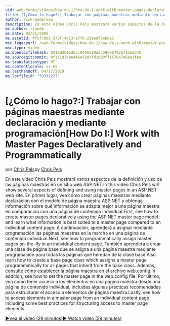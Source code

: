```yaml
---
uid: web-forms/videos/how-do-i/how-do-i-work-with-master-pages-declaratively-and-programmatically
title: '[¿Cómo lo hago?:] Trabajar con páginas maestras mediante declaración y mediante programación | Microsoft Docs'
author: rick-anderson
description: En este vídeo Chris Pels mostrará varios aspectos de la definición y uso de las páginas maestras en un sitio web ASP.NET. En primer lugar, vea cómo crear páginas maestras declarati...
ms.author: riande
ms.date: 02/21/2008
ms.assetid: 4f5f7805-373f-4dc3-b7f6-219edf7e66a3
msc.legacyurl: /web-forms/videos/how-do-i/how-do-i-work-with-master-pages-declaratively-and-programmatically
msc.type: video
ms.openlocfilehash: 821ad2015d6cc040e219aec59d96792e715e2d7b
ms.sourcegitcommit: 0f1119340e4464720cfd16d0ff15764746ea1fea
ms.translationtype: MT
ms.contentlocale: es-ES
ms.lasthandoff: 04/17/2019
ms.locfileid: "59392227"
---
```

# <a name="how-do-i-work-with-master-pages-declaratively-and-programmatically"></a><span data-ttu-id="a84d6-104">[¿Cómo lo hago?:] Trabajar con páginas maestras mediante declaración y mediante programación</span><span class="sxs-lookup"><span data-stu-id="a84d6-104">[How Do I:] Work with Master Pages Declaratively and Programmatically</span></span>

<span data-ttu-id="a84d6-105">por [Chris Pels](https://twitter.com/chrispels)</span><span class="sxs-lookup"><span data-stu-id="a84d6-105">by [Chris Pels](https://twitter.com/chrispels)</span></span>

<span data-ttu-id="a84d6-106">En este vídeo Chris Pels mostrará varios aspectos de la definición y uso de las páginas maestras en un sitio web ASP.NET.</span><span class="sxs-lookup"><span data-stu-id="a84d6-106">In this video Chris Pels will show several aspects of defining and using master pages in an ASP.NET web site.</span></span> <span data-ttu-id="a84d6-107">En primer lugar, vea cómo crear páginas maestras mediante declaración con el modelo de página maestra ASP.NET y obtenga información sobre qué información se adapta mejor a una página maestra en comparación con una página de contenido individual.</span><span class="sxs-lookup"><span data-stu-id="a84d6-107">First, see how to create master pages declaratively using the ASP.NET master page model and learn what information is best suited to a master page compared to an individual content page.</span></span> <span data-ttu-id="a84d6-108">A continuación, aprenderá a asignar mediante programación las páginas maestras en la marcha en una página de contenido individual.</span><span class="sxs-lookup"><span data-stu-id="a84d6-108">Next, see how to programmatically assign master pages on-the-fly in an individual content page.</span></span> <span data-ttu-id="a84d6-109">También aprenderá a crear una clase de página base que se asigna a una página maestra mediante programación para todas las páginas que heredan de la clase base.</span><span class="sxs-lookup"><span data-stu-id="a84d6-109">Also learn how to create a base page class which assigns a master page programmatically for all pages that inherit from the base class.</span></span> <span data-ttu-id="a84d6-110">Además, consulte cómo establecer la página maestra en el archivo web.config.</span><span class="sxs-lookup"><span data-stu-id="a84d6-110">In addition, see how to set the master page in the web.config file.</span></span> <span data-ttu-id="a84d6-111">Por último, vea cómo tener acceso a los elementos en una página maestra desde una página de contenido individual, incluidas algunas prácticas recomendadas para estructurar el acceso a elementos de página maestra.</span><span class="sxs-lookup"><span data-stu-id="a84d6-111">Lastly, see how to access elements in a master page from an individual content page including some best practices for structuring access to master page elements.</span></span>

[<span data-ttu-id="a84d6-112">&#9654;Vea el vídeo (29 minutos)</span><span class="sxs-lookup"><span data-stu-id="a84d6-112">&#9654; Watch video (29 minutes)</span></span>](https://channel9.msdn.com/Blogs/ASP-NET-Site-Videos/how-do-i-work-with-master-pages-declaratively-and-programmatically)
